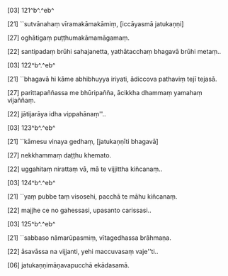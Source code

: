 [03] 121^b^.^eb^

[21] ``sutvānahaṃ vīramakāmakāmiṃ, [iccāyasmā jatukaṇṇi]

[27] oghātigaṃ puṭṭhumakāmamāgamaṃ.

[22] santipadaṃ brūhi sahajanetta, yathātacchaṃ bhagavā brūhi metaṃ..

[03] 122^b^.^eb^

[21] ``bhagavā hi kāme abhibhuyya iriyati, ādiccova  pathaviṃ tejī tejasā.

[27] parittapaññassa me bhūripañña, ācikkha dhammaṃ yamahaṃ  vijaññaṃ.

[22] jātijarāya idha vippahānaṃ''..

[03] 123^b^.^eb^

[21] ``kāmesu vinaya gedhaṃ, [jatukaṇṇīti bhagavā]

[27] nekkhammaṃ daṭṭhu khemato.

[22] uggahitaṃ nirattaṃ vā, mā te vijjittha kiñcanaṃ..

[03] 124^b^.^eb^

[21] ``yaṃ pubbe taṃ visosehi, pacchā te māhu kiñcanaṃ.

[22] majjhe ce no gahessasi, upasanto carissasi..

[03] 125^b^.^eb^

[21] ``sabbaso nāmarūpasmiṃ, vītagedhassa brāhmaṇa.

[22] āsavāssa na vijjanti, yehi maccuvasaṃ vaje''ti..

[06] jatukaṇṇimāṇavapucchā ekādasamā.